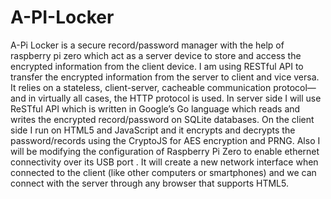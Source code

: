 # A-PI-Locker
A-Pi Locker is a secure record/password manager with the help of raspberry pi zero which act as a server device to store and access the encrypted information from the client device. I am using  RESTful API to transfer the encrypted information from the server to client and vice versa. It relies on a stateless, client-server, cacheable communication protocol—and in virtually all cases, the HTTP protocol is used. In server side I will use ReSTful API which is written in Google’s Go language which reads  and writes the encrypted record/password on SQLite databases. On the client side I run on HTML5 and JavaScript and it encrypts and decrypts the password/records using the CryptoJS for AES encryption and PRNG. Also I will be modifying the configuration of Raspberry Pi Zero to enable ethernet connectivity over its USB port . It will create a new network interface when connected to the client (like other computers or smartphones) and we can connect with the server through any browser that supports HTML5.



